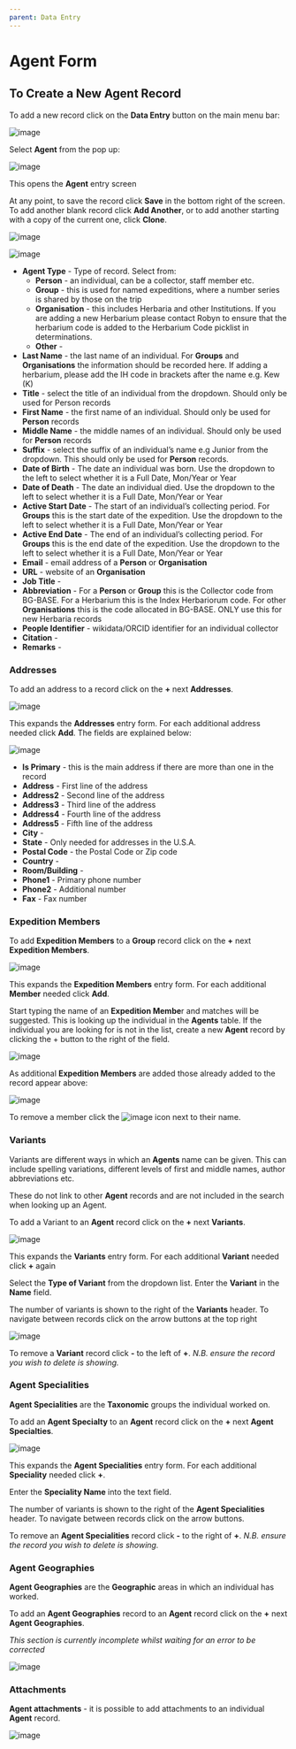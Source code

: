 ```yaml
---
parent: Data Entry
---
```


# Agent Form

## To Create a New Agent Record 

To add a new record click on the **Data Entry** button on the main menu bar: 

![image](https://user-images.githubusercontent.com/8005676/180232974-2bdb0fa8-75a0-4130-99e7-c5f9628d98e3.png)

Select **Agent** from the pop up: 

![image](https://user-images.githubusercontent.com/8005676/180232903-a0f84669-da06-41cd-b0b9-fba373f5908f.png)

This opens the **Agent** entry screen

At any point, to save the record click **Save** in the bottom right of the screen. To add another blank record click **Add Another**, or to add another starting with a copy of the current one, click **Clone**.

![image](https://user-images.githubusercontent.com/8005676/180233295-8db73aba-a12d-4c65-b2a6-1c4e44f65e58.png)

![image](https://user-images.githubusercontent.com/8005676/180233568-19ab5b8d-5838-4eb5-977a-5ddf9d2d7c40.png)

- **Agent Type** - Type of record. Select from:
  - **Person** - an individual, can be a collector, staff member etc.
  - **Group** - this is used for named expeditions, where a number series is shared by those on the trip
  - **Organisation** - this includes Herbaria and other Institutions. If you are adding a new Herbarium please contact Robyn to ensure that the herbarium code is added to the Herbarium Code picklist in determinations.
  - **Other** - 
- **Last Name** - the last name of an individual. For **Groups** and **Organisations** the information should be recorded here. If adding a herbarium, please add the IH code in brackets after the name e.g. Kew (K)
- **Title** - select the title of an individual from the dropdown. Should only be used for Person records
- **First Name** - the first name of an individual. Should only be used for **Person** records
- **Middle Name** - the middle names of an individual. Should only be used for **Person** records
- **Suffix** - select the suffix of an individual’s name e.g Junior from the dropdown. This should only be used for **Person** records.
- **Date of Birth** - The date an individual was born. Use the dropdown to the left to select whether it is a Full Date, Mon/Year or Year
- **Date of Death** - The date an individual died. Use the dropdown to the left to select whether it is a Full Date, Mon/Year or Year
- **Active Start Date** - The start of an individual’s collecting period. For **Groups** this is the start date of the expedition. Use the dropdown to the left to select whether it is a Full Date, Mon/Year or Year
- **Active End Date** - The end of an individual’s collecting period. For **Groups** this is the end date of the expedition. Use the dropdown to the left to select whether it is a Full Date, Mon/Year or Year
- **Email** - email address of a **Person** or **Organisation**
- **URL** - website of an **Organisation**
- **Job Title** -
- **Abbreviation** - For a **Person** or **Group** this is the Collector code from BG-BASE. For a Herbarium this is the Index Herbariorum code. For other **Organisations** this is the code allocated in BG-BASE. ONLY use this for new Herbaria records
- **People Identifier** - wikidata/ORCID identifier for an individual collector
- **Citation** -
- **Remarks** -

### Addresses

To add an address to a record click on the **+** next **Addresses**.

![image](https://user-images.githubusercontent.com/8005676/180233832-0de3a0a3-bf03-4093-8dd6-615096d204df.png)

This expands the **Addresses** entry form. For each additional address needed click **Add**. The fields are explained below:

![image](https://user-images.githubusercontent.com/8005676/180233943-602c7605-1450-43f1-a829-62de6201d640.png)

- **Is Primary** - this is the main address if there are more than one in the record
- **Address** - First line of the address
- **Address2** - Second line of the address
- **Address3** - Third line of the address
- **Address4** - Fourth line of the address
- **Address5** - Fifth line of the address
- **City** - 
- **State** - Only needed for addresses in the U.S.A.
- **Postal Code** - the Postal Code or Zip code
- **Country** - 
- **Room/Building** - 
- **Phone1** - Primary phone number
- **Phone2** - Additional number
- **Fax** - Fax number

### Expedition Members

To add **Expedition Members** to a **Group** record click on the **+** next **Expedition Members**.

![image](https://user-images.githubusercontent.com/8005676/180233724-d8a0cda2-5b30-47c9-8dd3-a08bcca21367.png)

This expands the **Expedition Members** entry form. For each additional **Member** needed click **Add**. 

Start typing the name of an **Expedition Membe**r and matches will be suggested. This is looking up the individual in the **Agents** table. If the individual you are looking for is not in the list, create a new **Agent** record by clicking the + button to the right of the field.

![image](https://user-images.githubusercontent.com/8005676/180234178-3abae028-1099-48ef-b9aa-14d7b42f44d3.png)

As additional **Expedition Members** are added those already added to the record appear above:

![image](https://user-images.githubusercontent.com/8005676/180234435-ba2f5f79-e8fe-42ce-a8a6-916e6005fcf3.png)

To remove a member click the ![image](https://user-images.githubusercontent.com/6713716/178715414-b59d2eef-734a-439b-8817-740c6f063726.png)
 icon next to their name.
 
### Variants

Variants are different ways in which an **Agents** name can be given. This can include spelling variations, different levels of first and middle names, author abbreviations etc.

These do not link to other **Agent** records and are not included in the search when looking up an Agent.

To add a Variant  to an **Agent** record click on the **+** next **Variants**.

![image](https://user-images.githubusercontent.com/8005676/180234879-812d2543-216d-4caa-aebc-63822e843f15.png)

This expands the **Variants** entry form. For each additional **Variant** needed click **+** again

Select the **Type of Variant** from the dropdown list. Enter the **Variant** in the **Name** field.

The number of variants is shown to the right of the **Variants** header. To navigate between records click on the arrow buttons at the top right

![image](https://user-images.githubusercontent.com/8005676/180235195-00d78e1f-5085-420c-a54c-c66bbda92f31.png)

To remove a **Variant** record click **-** to the left of **+**. _N.B. ensure the record you wish to delete is showing._

### Agent Specialities

**Agent Specialities** are the **Taxonomic** groups the individual worked on. 

To add an **Agent Specialty** to an **Agent** record click on the **+** next **Agent Specialties**.

![image](https://user-images.githubusercontent.com/8005676/180235336-43a022f7-78e1-4863-9464-2eceec237d38.png)

This expands the **Agent Specialities** entry form. For each additional **Speciality** needed click **+**.

Enter the **Speciality Name** into the text field. 

The number of variants is shown to the right of the **Agent Specialities** header. To navigate between records click on the arrow buttons.  

To remove an **Agent Specialities** record click **-** to the right of **+**. _N.B. ensure the record you wish to delete is showing._

### Agent Geographies

**Agent Geographies** are the **Geographic** areas in which an individual has worked. 

To add an **Agent Geographies** record to an **Agent** record click on the **+** next **Agent Geographies**.

_This section is currently incomplete whilst waiting for an error to be corrected_

![image](https://user-images.githubusercontent.com/8005676/180235485-f2a64f77-9827-40c3-824b-6e9d51375a17.png)

### Attachments

**Agent attachments** - it is possible to add attachments to an individual **Agent** record. 

![image](https://user-images.githubusercontent.com/6713716/178716524-2118df32-03ec-4d2d-a1c7-33eae94a0850.png)


 


